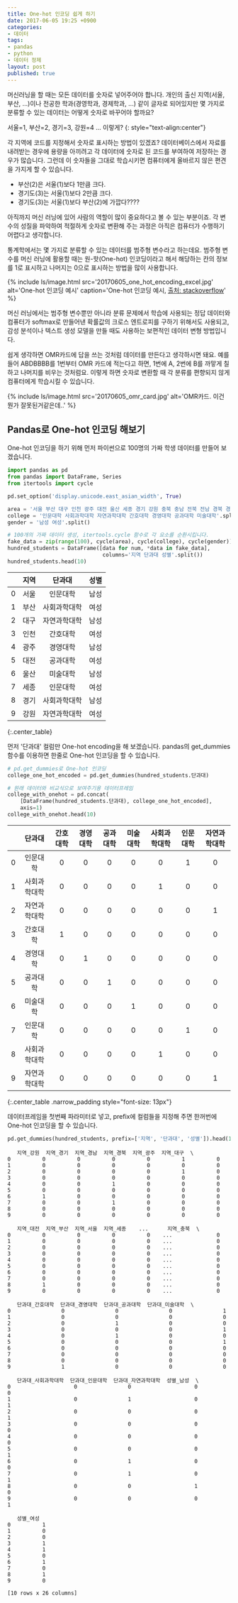 ```yaml
---
title: One-hot 인코딩 쉽게 하기
date: 2017-06-05 19:25 +0900
categories:
- 데이터
tags:
- pandas
- python
- 데이터 정제
layout: post
published: true
---
```


머신러닝을 할 때는 모든 데이터를 숫자로 넣어주어야 합니다. 개인의 출신 지역(서울, 부산, ...)이나 전공한 학과(경영학과, 경제학과, ...) 같이 글자로 되어있지만 몇 가지로 분류할 수 있는 데이터는 어떻게 숫자로 바꾸어야 할까요?

서울=1, 부산=2, 경기=3, 강원=4 ... 이렇게?
{: style="text-align:center"}

각 지역에 코드를 지정해서 숫자로 표시하는 방법이 있겠죠? 데이터베이스에서 자료를 내려받는 경우에 용량을 아끼려고 각 데이터에 숫자로 된 코드를 부여하여 저장하는 경우가 많습니다. 그런데 이 숫자들을 그대로 학습시키면 컴퓨터에게 올바르지 않은 편견을 가지게 할 수 있습니다.

* 부산(2)은 서울(1)보다 1만큼 크다.
* 경기도(3)는 서울(1)보다 2만큼 크다.
* 경기도(3)는 서울(1)보다 부산(2)에 가깝다????

아직까지 머신 러닝에 있어 사람의 역할이 많이 중요하다고 볼 수 있는 부분이죠. 각 변수의 성질을 파악하여 적절하게 숫자로 변환해 주는 과정은 아직은 컴퓨터가 수행하기 어렵다고 생각합니다.

통계학에서는 몇 가지로 분류할 수 있는 데이터를 범주형 변수라고 하는데요. 범주형 변수를 머신 러닝에 활용할 때는 원-핫(One-hot) 인코딩이라고 해서 해당하는 칸의 정보를 1로 표시하고 나머지는 0으로 표시하는 방법을 많이 사용합니다.

{% include ls/image.html
   src='20170605_one_hot_encoding_excel.jpg'
   alt='One-hot 인코딩 예시'
   caption='One-hot 인코딩 예시, <a href="https://stackoverflow.com/questions/34104422/one-hot-dummy-encoding-of-categorical-data-in-excel">출처: stackoverflow</a>' %}

머신 러닝에서는 범주형 변수뿐만 아니라 분류 문제에서 학습에 사용되는 정답 데이터와 컴퓨터가 softmax로 만들어낸 확률값의 크로스 엔트로피를 구하기 위해서도 사용되고, 감성  분석이나 텍스트 생성 모델을 만들 때도 사용하는 보편적인 데이터 변형 방법입니다.

쉽게 생각하면 OMR카드에 답을 쓰는 것처럼 데이터를 만든다고 생각하시면 돼요. 예를 들어 ABDBBBB를 1번부터 OMR 카드에 적는다고 하면, 1번에 A, 2번에 B를 까맣게 칠하고 나머지를 비우는 것처럼요. 이렇게 하면 숫자로 변환할 때 각 분류를 편향되지 않게 컴퓨터에게 학습시킬 수 있습니다.

{% include ls/image.html
   src='20170605_omr_card.jpg'
   alt='OMR카드. 이건 뭔가 잘못된거같은데..' %}

## Pandas로 One-hot 인코딩 해보기

One-hot 인코딩을 하기 위해 먼저 파이썬으로 100명의 가짜 학생 데이터를 만들어 보겠습니다.

```python
import pandas as pd
from pandas import DataFrame, Series
from itertools import cycle

pd.set_option('display.unicode.east_asian_width', True)

area = '서울 부산 대구 인천 광주 대전 울산 세종 경기 강원 충북 충남 전북 전남 경북 경남 제주'.split()
college = '인문대학 사회과학대학 자연과학대학 간호대학 경영대학 공과대학 미술대학'.split()
gender = '남성 여성'.split()

# 100개의 가짜 데이터 생성, itertools.cycle 함수로 각 요소를 순환시킵니다.
fake_data = zip(range(100), cycle(area), cycle(college), cycle(gender))
hundred_students = DataFrame([data for num, *data in fake_data],
                              columns='지역 단과대 성별'.split())
hundred_students.head(10)
```

||지역|단과대|성별
---|---|:---:|---
0|서울|인문대학|남성
1|부산|사회과학대학|여성
2|대구|자연과학대학|남성
3|인천|간호대학|여성
4|광주|경영대학|남성
5|대전|공과대학|여성
6|울산|미술대학|남성
7|세종|인문대학|여성
8|경기|사회과학대학|남성
9|강원|자연과학대학|여성
{:.center_table}

먼저 '단과대' 컬럼만 One-hot encoding을 해 보겠습니다. pandas의 get_dummies 함수를 이용하면 한줄로 One-hot 인코딩을 할 수 있습니다.

```python
# pd.get_dummies로 One-hot 인코딩
college_one_hot_encoded = pd.get_dummies(hundred_students.단과대) 

# 원래 데이터와 비교식으로 보여주기용 데이터프레임
college_with_onehot = pd.concat(
	[DataFrame(hundred_students.단과대), college_one_hot_encoded],
	axis=1) 
college_with_onehot.head(10)
```

||단과대|간호대학|경영대학|공과대학|미술대학|사회과학대학|인문대학|자연과학대학
:-:|:-:|:-:|:-:|:-:|:-:|:-:|:-:|:-:
0|인문대학|0|0|0|0|0|1|0
1|사회과학대학|0|0|0|0|1|0|0
2|자연과학대학|0|0|0|0|0|0|1
3|간호대학|1|0|0|0|0|0|0
4|경영대학|0|1|0|0|0|0|0
5|공과대학|0|0|1|0|0|0|0
6|미술대학|0|0|0|1|0|0|0
7|인문대학|0|0|0|0|0|1|0
8|사회과학대학|0|0|0|0|1|0|0
9|자연과학대학|0|0|0|0|0|0|1
{:.center_table .narrow_padding style="font-size: 13px"}

데이터프레임을 첫번째 파라미터로 넣고, prefix에 컬럼들을 지정해 주면 한꺼번에 One-hot 인코딩을 할 수 있습니다.

```python
pd.get_dummies(hundred_students, prefix=['지역', '단과대', '성별']).head(10)
```

```
   지역_강원  지역_경기  지역_경남  지역_경북  지역_광주  지역_대구  \
0          0          0          0          0          1          0   
1          0          0          0          0          0          0   
2          0          0          0          0          1          0   
3          0          0          0          0          0          0   
4          0          0          1          0          0          0   
5          0          0          0          0          0          0   
6          1          0          0          0          0          0   
7          0          0          1          0          0          0   
8          0          0          0          0          0          0   
9          0          0          0          0          0          0   

   지역_대전  지역_부산  지역_서울  지역_세종    ...      지역_충북  \
0          0          0          0          0    ...              0   
1          0          0          0          0    ...              0   
2          0          0          0          0    ...              0   
3          0          0          0          0    ...              0   
4          0          0          0          0    ...              0   
5          0          0          0          0    ...              0   
6          0          0          0          0    ...              0   
7          0          0          0          0    ...              0   
8          1          0          0          0    ...              0   
9          0          0          0          0    ...              0   

   단과대_간호대학  단과대_경영대학  단과대_공과대학  단과대_미술대학  \
0                0                0                0                1   
1                0                0                0                0   
2                0                1                0                0   
3                0                0                0                1   
4                0                1                0                0   
5                0                0                0                1   
6                0                0                0                0   
7                0                0                0                0   
8                0                0                0                0   
9                1                0                0                0   

   단과대_사회과학대학  단과대_인문대학  단과대_자연과학대학  성별_남성  \
0                    0                0                    0          0   
1                    0                1                    0          1   
2                    0                0                    0          1   
3                    0                0                    0          0   
4                    0                0                    0          0   
5                    0                0                    0          1   
6                    0                1                    0          0   
7                    0                1                    0          1   
8                    0                0                    1          0   
9                    0                0                    0          1   

   성별_여성  
0          1  
1          0  
2          0  
3          1  
4          1  
5          0  
6          1  
7          0  
8          1  
9          0  

[10 rows x 26 columns]
```